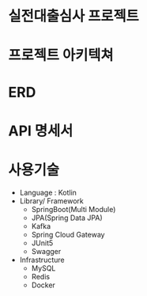 # 실전대출심사 프로젝트

# 프로젝트 아키텍쳐

# ERD

# API 명세서

# 사용기술
- Language : Kotlin
- Library/ Framework
    - SpringBoot(Multi Module)
    - JPA(Spring Data JPA)
    - Kafka
    - Spring Cloud Gateway
    - JUnit5
    - Swagger
- Infrastructure
    - MySQL
    - Redis
    - Docker
